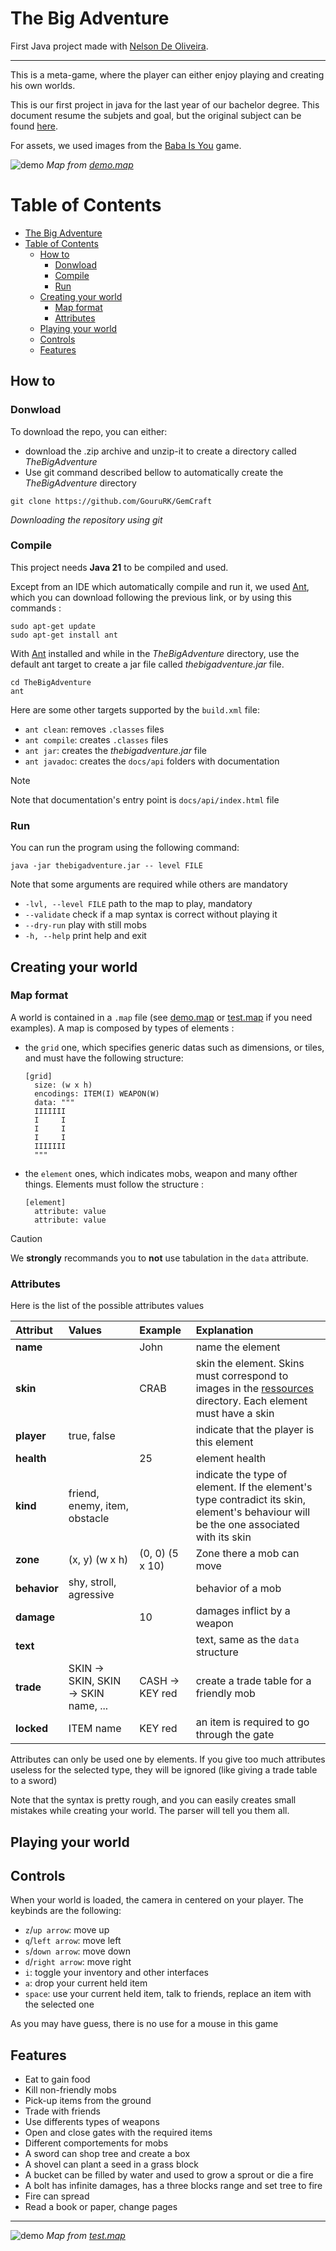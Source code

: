 # The Big Adventure
First Java project made with [Nelson De Oliveira](https://github.com/NellMili).

___

This is a meta-game, where the player can either enjoy playing and creating his own worlds.

This is our first project in java for the last year of our bachelor degree. This document resume the subjets and goal, but the original subject can be found [here](https://monge.univ-mlv.fr/ens/Licence/L3/2023-2024/Java/project.php).

For assets, we used images from the [Baba Is You](https://en.wikipedia.org/wiki/Baba_Is_You) game.

![demo](screenshots/demo.png)
*Map from [demo.map](maps/demo.map)*

# Table of Contents

- [The Big Adventure](#the-big-adventure)
- [Table of Contents](#table-of-contents)
  - [How to](#how-to)
    - [Donwload](#donwload)
    - [Compile](#compile)
    - [Run](#run)
  - [Creating your world](#creating-your-world)
    - [Map format](#map-format)
    - [Attributes](#attributes)
  - [Playing your world](#playing-your-world)
  - [Controls](#controls)
  - [Features](#features)
  
## How to

### Donwload

To download the repo, you can either:
* download the .zip archive and unzip-it to create a directory called *TheBigAdventure*
* Use git command described bellow to automatically create the *TheBigAdventure* directory
  
```shell
git clone https://github.com/GouruRK/GemCraft
```
*Downloading the repository using git*

### Compile

This project needs **Java 21** to be compiled and used.

Except from an IDE which automatically compile and run it, we used [Ant](https://ant.apache.org/manual/index.html), which you can download following the previous link, or by using this commands :

```shell
sudo apt-get update
sudo apt-get install ant
```

With [Ant](https://ant.apache.org/manual/index.html) installed and while in the *TheBigAdventure* directory, use the default ant target to create a jar file called *thebigadventure.jar* file.

```shell
cd TheBigAdventure
ant
```

Here are some other targets supported by the `build.xml` file:

* `ant clean`: removes `.classes` files
* `ant compile`: creates `.classes` files
* `ant jar`: creates the *thebigadventure.jar* file
* `ant javadoc`: creates the `docs/api` folders with documentation 
> [!NOTE]
> Note that documentation's entry point is `docs/api/index.html` file


### Run

You can run the program using the following command:

```shell
java -jar thebigadventure.jar -- level FILE
```

Note that some arguments are required while others are mandatory

* `-lvl, --level FILE` path to the map to play, mandatory
* `--validate` check if a map syntax is correct without playing it
* `--dry-run` play with still mobs
* `-h, --help` print help and exit

## Creating your world

### Map format

A world is contained in a `.map` file (see [demo.map](maps/demo.map) or [test.map](maps/test.map) if you need examples). A map is composed by types of elements :

* the `grid` one, which specifies generic datas such as dimensions, or tiles, and must have the following structure:
  ```
  [grid]
    size: (w x h)
    encodings: ITEM(I) WEAPON(W)
    data: """
    IIIIIII
    I     I
    I     I
    I     I
    IIIIIII
    """
  ```
* the `element` ones, which indicates mobs, weapon and many ofther things. Elements must follow the structure :
  ```
  [element]
    attribute: value
    attribute: value
  ```

> [!CAUTION]
> We **strongly** recommands you to **not** use tabulation in the `data` attribute.

### Attributes

Here is the list of the possible attributes values

|Attribut|Values|Example|Explanation|
|:-|:-|:-|:-|
|**name**||John|name the element|
|**skin**||CRAB|skin the element. Skins must correspond to images in the [ressources](ressources/images/) directory. Each element must have a skin|
|**player**|true, false||indicate that the player is this element|
|**health**||25|element health|
|**kind**|friend, enemy, item, obstacle||indicate the type of element. If the element's type contradict its skin, element's behaviour will be the one associated with its skin|
|**zone**|(x, y) (w x h)|(0, 0) (5 x 10)|Zone there a mob can move|
|**behavior**|shy, stroll, agressive||behavior of a mob|
|**damage**||10|damages inflict by a weapon|
|**text**|||text, same as the `data` structure|
|**trade**|SKIN -> SKIN, SKIN -> SKIN name, ...|CASH -> KEY red|create a trade table for a friendly mob|
|**locked**|ITEM name|KEY red|an item is required to go through the gate|

Attributes can only be used one by elements. If you give too much attributes useless for the selected type, they will be ignored (like giving a trade table to a sword)

Note that the syntax is pretty rough, and you can easily creates small mistakes while creating your world. The parser will tell you them all. 

## Playing your world

## Controls

When your world is loaded, the camera in centered on your player. The keybinds are the following:

* `z`/`up arrow`: move up
* `q`/`left arrow`: move left
* `s`/`down arrow`: move down
* `d`/`right arrow`: move right
* `i`: toggle your inventory and other interfaces
* `a`: drop your current held item
* `space`: use your current held item, talk to friends, replace an item with the selected one

As you may have guess, there is no use for a mouse in this game

## Features

* Eat to gain food
* Kill non-friendly mobs
* Pick-up items from the ground
* Trade with friends
* Use differents types of weapons
* Open and close gates with the required items
* Different comportements for mobs
* A sword can shop tree and create a box
* A shovel can plant a seed in a grass block
* A bucket can be filled by water and used to grow a sprout or die a fire
* A bolt has infinite damages, has a three blocks range and set tree to fire
* Fire can spread
* Read a book or paper, change pages

___

![demo](screenshots/testmap.png)
*Map from [test.map](maps/test.map)*